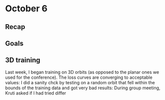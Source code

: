 # October 6
## Recap
## Goals

## 3D training
Last week, I began training on 3D orbits (as opposed to the planar ones we used for the conference). The loss curves are converging to acceptable values:
I did a sanity chck by testing on a random orbit that fell within the bounds of the training data and got very bad results:
During group meeting, Kruti asked if I had tried differ


